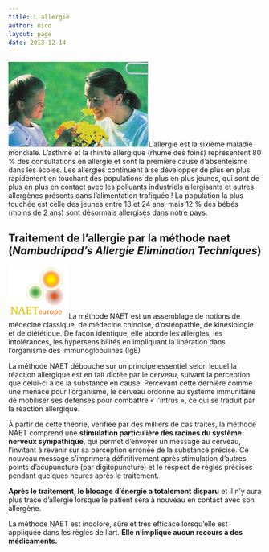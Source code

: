 ```yaml
---
title: L’allergie
author: nico
layout: page
date: 2013-12-14
---
```

<img class="alignleft size-full wp-image-354" alt="allergie" src="./images/allergie.jpg" width="279" height="169" />L’allergie est la sixième maladie mondiale. L’asthme et la rhinite allergique (rhume des foins) représentent 80 % des consultations en allergie et sont la première cause d’absentéisme dans les écoles. Les allergies continuent à se développer de plus en plus rapidement en touchant des populations de plus en plus jeunes, qui sont de plus en plus en contact avec les polluants industriels allergisants et autres allergènes présents dans l’alimentation trafiquée ! La population la plus touchée est celle des jeunes entre 18 et 24 ans, mais 12 % des bébés (moins de 2 ans) sont désormais allergisés dans notre pays.

## Traitement de l’allergie par la méthode naet (<em lang="en">Nambudripad’s Allergie Elimination Techniques</em>)

<img class="size-full wp-image-206 alignright" alt="logo_naet_petit" src="./images/logo_naet_petit.png" width="120" height="106" />La méthode NAET est un assemblage de notions de médecine classique, de médecine chinoise, d’ostéopathie, de kinésiologie et de diététique. De façon identique, elle aborde les allergies, les intolérances, les hypersensibilités en impliquant la libération dans l’organisme des immunoglobulines (IgE)

La méthode NAET débouche sur un principe essentiel selon lequel la réaction allergique est en fait dictée par le cerveau, suivant la perception que celui-ci a de la substance en cause. Percevant cette dernière comme une menace pour l’organisme, le cerveau ordonne au système immunitaire de mobiliser ses défenses pour combattre &laquo;&nbsp;l’intrus&nbsp;&raquo;, ce qui se traduit par la réaction allergique.

À partir de cette théorie, vérifiée par des milliers de cas traités, la méthode NAET comprend une **stimulation particulière des racines du système nerveux sympathique**, qui permet d’envoyer un message au cerveau, l’invitant à revenir sur sa perception erronée de la substance précise. Ce nouveau message s’imprimera définitivement après stimulation d’autres points d’acupuncture (par digitopuncture) et le respect de règles précises pendant quelques heures après le traitement.

**Après le traitement, le blocage d’énergie a totalement disparu** et il n’y aura plus trace d’allergie lorsque le patient sera à nouveau en contact avec son allergène.

La méthode NAET est indolore, sûre et très efficace lorsqu’elle est appliquée dans les règles de l’art. **Elle n’implique aucun recours à des médicaments.**

 [1]: /wp-content/uploads_bkp/2012/12/logo_naet_petit.png